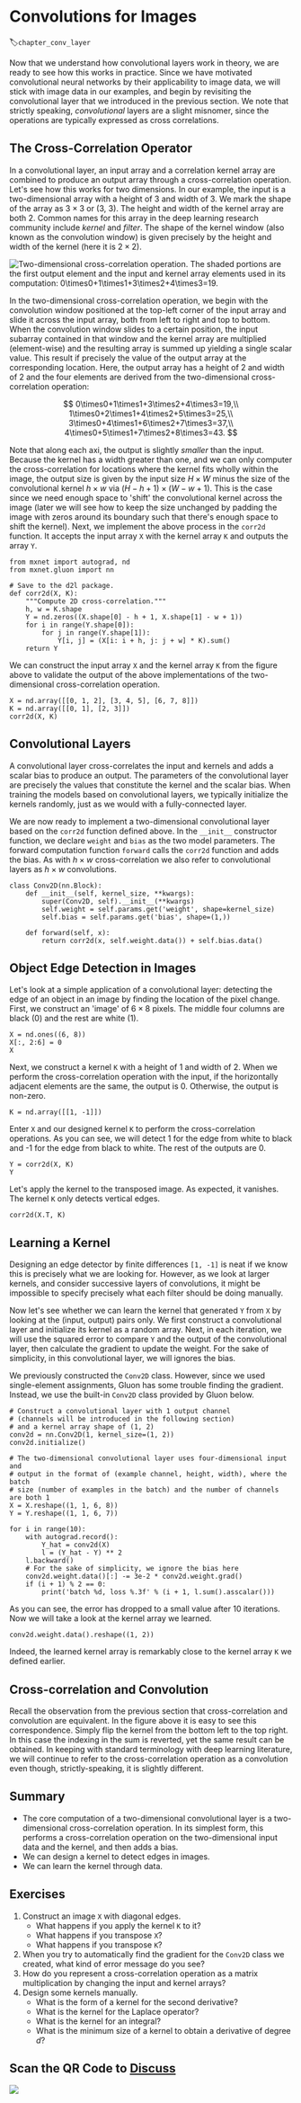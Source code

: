 # Convolutions for Images
:label:`chapter_conv_layer`

Now that we understand how convolutional layers work in theory, we are ready to see how this works in practice. Since we have motivated convolutional neural networks by their applicability to image data, we will stick with image data in our examples, and begin by revisiting the convolutional layer that we introduced in the previous section. We note that strictly speaking, *convolutional* layers are a slight misnomer, since the operations are typically expressed as cross correlations.


## The Cross-Correlation Operator

In a convolutional layer, an input array and a correlation kernel array are combined to produce an output array through a cross-correlation operation. Let's see how this works for two dimensions. In our example, the input is a two-dimensional array with a height of 3 and width of 3. We mark the shape of the array as $3 \times 3$ or (3, 3). The height and width of the kernel array are both 2. Common names for this array in the deep learning research community include *kernel* and *filter*. The shape of the kernel window (also known as the convolution window) is given precisely by the height and width of the kernel (here it is $2 \times 2$).

![Two-dimensional cross-correlation operation. The shaded portions are the first output element and the input and kernel array elements used in its computation: $0\times0+1\times1+3\times2+4\times3=19$. ](../img/correlation.svg)

In the two-dimensional cross-correlation operation, we begin with the convolution window positioned at the top-left corner of the input array and slide it across the input array, both from left to right and top to bottom. When the convolution window slides to a certain position, the input subarray contained in that window and the kernel array are multiplied (element-wise) and the resulting array is summed up yielding a single scalar value. This result if precisely the value of the output array at the corresponding location. Here, the output array has a height of 2 and width of 2 and the four elements are derived from the two-dimensional cross-correlation operation:

$$ 0\times0+1\times1+3\times2+4\times3=19,\\ 1\times0+2\times1+4\times2+5\times3=25,\\ 3\times0+4\times1+6\times2+7\times3=37,\\ 4\times0+5\times1+7\times2+8\times3=43. $$

Note that along each axi, the output is slightly *smaller* than the input. Because the kernel has a width greater than one, and we can only computer the cross-correlation for locations where the kernel fits wholly within the image, the output size is given by the input size $H \times W$ minus the size of the convolutional kernel $h \times w$ via $(H-h+1) \times (W-w+1)$. This is the case since we need enough space to 'shift' the convolutional kernel across the image (later we will see how to keep the size unchanged by padding the image with zeros around its boundary such that there's enough space to shift the kernel). Next, we implement the above process in the `corr2d` function. It accepts the input array `X` with the kernel array `K` and outputs the array `Y`.

```{.python .input}
from mxnet import autograd, nd
from mxnet.gluon import nn

# Save to the d2l package. 
def corr2d(X, K):
    """Compute 2D cross-correlation."""
    h, w = K.shape
    Y = nd.zeros((X.shape[0] - h + 1, X.shape[1] - w + 1))
    for i in range(Y.shape[0]):
        for j in range(Y.shape[1]):
            Y[i, j] = (X[i: i + h, j: j + w] * K).sum()
    return Y
```

We can construct the input array `X` and the kernel array `K` from the figure above to validate the output of the above implementations of the two-dimensional cross-correlation operation.

```{.python .input}
X = nd.array([[0, 1, 2], [3, 4, 5], [6, 7, 8]])
K = nd.array([[0, 1], [2, 3]])
corr2d(X, K)
```

## Convolutional Layers

A convolutional layer cross-correlates the input and kernels and adds a scalar bias to produce an output. The parameters of the convolutional layer are precisely the values that constitute the kernel and the scalar bias. When training the models based on convolutional layers, we typically initialize the kernels randomly, just as we would with a fully-connected layer.

We are now ready to implement a two-dimensional convolutional layer based on the `corr2d` function defined above. In the `__init__` constructor function, we declare `weight` and `bias` as the two model parameters. The forward computation function `forward` calls the `corr2d` function and adds the bias. As with $h \times w$ cross-correlation we also refer to convolutional layers as $h \times w$ convolutions.

```{.python .input  n=70}
class Conv2D(nn.Block):
    def __init__(self, kernel_size, **kwargs):
        super(Conv2D, self).__init__(**kwargs)
        self.weight = self.params.get('weight', shape=kernel_size)
        self.bias = self.params.get('bias', shape=(1,))

    def forward(self, x):
        return corr2d(x, self.weight.data()) + self.bias.data()
```

## Object Edge Detection in Images

Let's look at a simple application of a convolutional layer: detecting the edge of an object in an image by finding the location of the pixel change. First, we construct an 'image' of $6\times 8$ pixels. The middle four columns are black (0) and the rest are white (1).

```{.python .input  n=66}
X = nd.ones((6, 8))
X[:, 2:6] = 0
X
```

Next, we construct a kernel `K` with a height of 1 and width of 2. When we perform the cross-correlation operation with the input, if the horizontally adjacent elements are the same, the output is 0. Otherwise, the output is non-zero.

```{.python .input  n=67}
K = nd.array([[1, -1]])
```

Enter `X` and our designed kernel `K` to perform the cross-correlation operations. As you can see, we will detect 1 for the edge from white to black and -1 for the edge from black to white. The rest of the outputs are 0.

```{.python .input  n=69}
Y = corr2d(X, K)
Y
```

Let's apply the kernel to the transposed image. As expected, it vanishes. The kernel `K` only detects vertical edges.

```{.python .input}
corr2d(X.T, K)
```

## Learning a Kernel

Designing an edge detector by finite differences `[1, -1]` is neat if we know this is precisely what we are looking for. However, as we look at larger kernels, and consider successive layers of convolutions, it might be impossible to specify precisely what each filter should be doing manually.

Now let's see whether we can learn the kernel that generated `Y` from `X` by looking at the (input, output) pairs only. We first construct a convolutional layer and initialize its kernel as a random array. Next, in each iteration, we will use the squared error to compare `Y` and the output of the convolutional layer, then calculate the gradient to update the weight. For the sake of simplicity, in this convolutional layer, we will ignores the bias.

We previously constructed the `Conv2D` class. However, since we used single-element assignments, Gluon has some trouble finding the gradient. Instead, we use the built-in `Conv2D` class provided by Gluon below.

```{.python .input  n=83}
# Construct a convolutional layer with 1 output channel
# (channels will be introduced in the following section)
# and a kernel array shape of (1, 2)
conv2d = nn.Conv2D(1, kernel_size=(1, 2))
conv2d.initialize()

# The two-dimensional convolutional layer uses four-dimensional input and
# output in the format of (example channel, height, width), where the batch
# size (number of examples in the batch) and the number of channels are both 1
X = X.reshape((1, 1, 6, 8))
Y = Y.reshape((1, 1, 6, 7))

for i in range(10):
    with autograd.record():
        Y_hat = conv2d(X)
        l = (Y_hat - Y) ** 2
    l.backward()
    # For the sake of simplicity, we ignore the bias here
    conv2d.weight.data()[:] -= 3e-2 * conv2d.weight.grad()
    if (i + 1) % 2 == 0:
        print('batch %d, loss %.3f' % (i + 1, l.sum().asscalar()))
```

As you can see, the error has dropped to a small value after 10 iterations. Now we will take a look at the kernel array we learned.

```{.python .input}
conv2d.weight.data().reshape((1, 2))
```

Indeed, the learned kernel array is remarkably close to the kernel array `K` we defined earlier.

## Cross-correlation and Convolution

Recall the observation from the previous section that cross-correlation and convolution are equivalent. In the figure above it is easy to see this correspondence. Simply flip the kernel from the bottom left to the top right. In this case the indexing in the sum is reverted, yet the same result can be obtained. In keeping with standard terminology with deep learning literature, we will continue to refer to the cross-correlation operation as a convolution even though, strictly-speaking, it is slightly different.

## Summary

* The core computation of a two-dimensional convolutional layer is a two-dimensional cross-correlation operation. In its simplest form, this performs a cross-correlation operation on the two-dimensional input data and the kernel, and then adds a bias.
* We can design a kernel to detect edges in images.
* We can learn the kernel through data.

## Exercises

1. Construct an image `X` with diagonal edges.
    * What happens if you apply the kernel `K` to it?
    * What happens if you transpose `X`?
    * What happens if you transpose `K`?
1. When you try to automatically find the gradient for the `Conv2D` class we created, what kind of error message do you see?
1. How do you represent a cross-correlation operation as a matrix multiplication by changing the input and kernel arrays?
1. Design some kernels manually.
    * What is the form of a kernel for the second derivative?
    * What is the kernel for the Laplace operator?
    * What is the kernel for an integral?
    * What is the minimum size of a kernel to obtain a derivative of degree $d$?

## Scan the QR Code to [Discuss](https://discuss.mxnet.io/t/2349)

![](../img/qr_conv-layer.svg)
